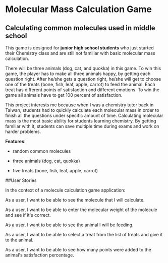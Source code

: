 # Molecular Mass Calculation Game

## Calculating common molecules used in middle school



This game is designed for **junior high school students** who just started their Chemistry class and are still not 
familiar with basic molecular mass calculation. 

There will be three animals (dog, cat, and quokka) in this game. To win this game, the player has to make all three 
animals happy, by getting each question right. After he/she gets a question right, he/she will get to choose one of the 
treats (bone, fish, leaf, apple, carrot) to feed the animal. Each treat has different points of satisfaction and 
different emotions. To win the game all animals have to get 100 percent of satisfaction.  

This project interests me because when I was a chemistry tutor back in Taiwan, students had to quickly calculate each 
molecular mass in order to finish all the questions under specific amount of time. Calculating molecular mass is the
most basic ability for students learning chemistry. By getting familiar with it, students can save multiple time during 
exams and work on harder problems. 


**Features**:

- random common molecules

- three animals (dog, cat, quokka)
 
- five treats (bone, fish, leaf, apple, carrot)


##User Stories

In the context of a molecule calculation game application:

As a user, I want to be able to see the molecule that I will calculate.

As a user, I want to be able to enter the molecular weight of the molecule and see if it's correct.

As a user, I want to be able to see the animal I will be feeding.

As a user, I want to be able to select a treat from the list of treats and give it to the animal.

As a user, I want to be able to see how many points were added to the animal's satisfaction percentage.


